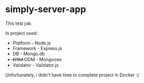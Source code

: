 # simply-server-app
This test job.

In project used:

* Platform - Node.js
* Framework - Express.js
* DB - Mongo.db
*  ̶O̶R̶M̶ ODM - Mongoose
* Validator - Validator.js

Unfortunately, i didn't have time to complete project in Docker :(
